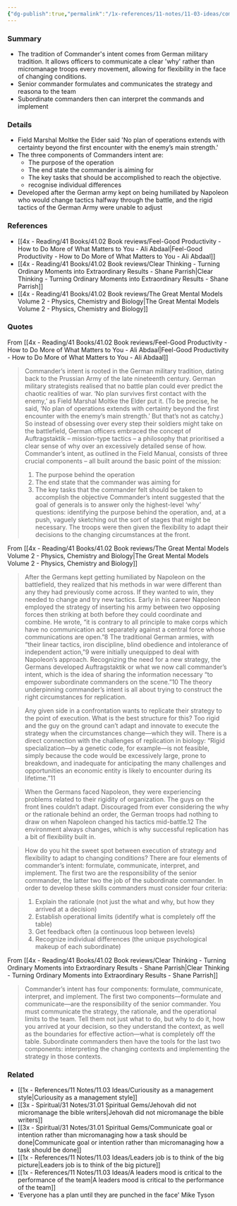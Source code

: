 ```yaml
---
{"dg-publish":true,"permalink":"/1x-references/11-notes/11-03-ideas/commanders-intent-formulate-communicate-interpret-and-implement/","title":"Commanders intent - formulate, communicate, interpret and implement","created":"2024-04-10T19:59:44.628+03:00","updated":"2025-05-04T21:16:17.569+03:00"}
---
```



### Summary
- The tradition of Commander's intent comes from German military tradition. It allows officers to communicate a clear 'why' rather than micromanage troops every movement, allowing for flexibility in the face of changing conditions.
- Senior commander formulates and communicates the strategy and reasona to the team
- Subordinate commanders then can interpret the commands and implement

### Details
- Field Marshal Moltke the Elder said 'No plan of operations extends with certainty beyond the first encounter with the enemy’s main strength.'
- The three components of Commanders intent are:
	- The purpose of the operation
	- The end state the commander is aiming for
	- The key tasks that should be accomplished to reach the objective.
	- recognise individual differences
- Developed after the German army kept on being humiliated by Napoleon who would change tactics halfway through the battle, and the rigid tactics of the German Army were unable to adjust

### References
- [[4x - Reading/41 Books/41.02 Book reviews/Feel-Good Productivity - How to Do More of What Matters to You - Ali Abdaal\|Feel-Good Productivity - How to Do More of What Matters to You - Ali Abdaal]]
- [[4x - Reading/41 Books/41.02 Book reviews/Clear Thinking - Turning Ordinary Moments into Extraordinary Results - Shane  Parrish\|Clear Thinking - Turning Ordinary Moments into Extraordinary Results - Shane  Parrish]]
- [[4x - Reading/41 Books/41.02 Book reviews/The Great Mental Models Volume 2 - Physics, Chemistry and Biology\|The Great Mental Models Volume 2 - Physics, Chemistry and Biology]]

### Quotes

From [[4x - Reading/41 Books/41.02 Book reviews/Feel-Good Productivity - How to Do More of What Matters to You - Ali Abdaal\|Feel-Good Productivity - How to Do More of What Matters to You - Ali Abdaal]]

> Commander’s intent is rooted in the German military tradition, dating back to the Prussian Army of the late nineteenth century. German military strategists realised that no battle plan could ever predict the chaotic realities of war. ‘No plan survives first contact with the enemy,’ as Field Marshal Moltke the Elder put it. (To be precise, he said, ‘No plan of operations extends with certainty beyond the first encounter with the enemy’s main strength.’ But that’s not as catchy.) So instead of obsessing over every step their soldiers might take on the battlefield, German officers embraced the concept of Auftragstaktik – mission-type tactics – a philosophy that prioritised a clear sense of why over an excessively detailed sense of how. Commander’s intent, as outlined in the Field Manual, consists of three crucial components – all built around the basic point of the mission:
>1. The purpose behind the operation 
>2. The end state that the commander was aiming for 
>3. The key tasks that the commander felt should be taken to accomplish the objective
> Commander’s intent suggested that the goal of generals is to answer only the highest-level ‘why’ questions: identifying the purpose behind the operation, and, at a push, vaguely sketching out the sort of stages that might be necessary. The troops were then given the flexibility to adapt their decisions to the changing circumstances at the front.

From [[4x - Reading/41 Books/41.02 Book reviews/The Great Mental Models Volume 2 - Physics, Chemistry and Biology\|The Great Mental Models Volume 2 - Physics, Chemistry and Biology]]

> After the Germans kept getting humiliated by Napoleon on the battlefield, they realized that his methods in war were different than any they had previously come across. If they wanted to win, they needed to change and try new tactics. Early in his career Napoleon employed the strategy of inserting his army between two opposing forces then striking at both before they could coordinate and combine. He wrote, “it is contrary to all principle to make corps which have no communication act separately against a central force whose communications are open.”8 The traditional German armies, with “their linear tactics, iron discipline, blind obedience and intolerance of independent action,”9 were initially unequipped to deal with Napoleon’s approach. Recognizing the need for a new strategy, the Germans developed Auftragstaktik or what we now call commander’s intent, which is the idea of sharing the information necessary “to empower subordinate commanders on the scene.”10 The theory underpinning commander’s intent is all about trying to construct the right circumstances for replication.

> Any given side in a confrontation wants to replicate their strategy to the point of execution. What is the best structure for this? Too rigid and the guy on the ground can’t adapt and innovate to execute the strategy when the circumstances change—which they will. There is a direct connection with the challenges of replication in biology: “Rigid specialization—by a genetic code, for example—is not feasible, simply because the code would be excessively large, prone to breakdown, and inadequate for anticipating the many challenges and opportunities an economic entity is likely to encounter during its lifetime.”11

> When the Germans faced Napoleon, they were experiencing problems related to their rigidity of organization. The guys on the front lines couldn’t adapt. Discouraged from ever considering the why or the rationale behind an order, the German troops had nothing to draw on when Napoleon changed his tactics mid-battle.12 The environment always changes, which is why successful replication has a bit of flexibility built in.

> How do you hit the sweet spot between execution of strategy and flexibility to adapt to changing conditions? There are four elements of commander’s intent: formulate, communicate, interpret, and implement. The first two are the responsibility of the senior commander, the latter two the job of the subordinate commander. In order to develop these skills commanders must consider four criteria:

> 1. Explain the rationale (not just the what and why, but how they arrived at a decision)
> 2. Establish operational limits (identify what is completely off the table)
> 3. Get feedback often (a continuous loop between levels)
> 4. Recognize individual differences (the unique psychological makeup of each subordinate)

From [[4x - Reading/41 Books/41.02 Book reviews/Clear Thinking - Turning Ordinary Moments into Extraordinary Results - Shane  Parrish\|Clear Thinking - Turning Ordinary Moments into Extraordinary Results - Shane  Parrish]]

> Commander’s intent has four components: formulate, communicate, interpret, and implement. The first two components—formulate and communicate—are the responsibility of the senior commander. You must communicate the strategy, the rationale, and the operational limits to the team. Tell them not just what to do, but why to do it, how you arrived at your decision, so they understand the context, as well as the boundaries for effective action—what is completely off the table. Subordinate commanders then have the tools for the last two components: interpreting the changing contexts and implementing the strategy in those contexts.

### Related
- [[1x - References/11 Notes/11.03 Ideas/Curiousity as a management style\|Curiousity as a management style]]
- [[3x - Spiritual/31 Notes/31.01 Spiritual Gems/Jehovah did not micromanage the bible writers\|Jehovah did not micromanage the bible writers]]
- [[3x - Spiritual/31 Notes/31.01 Spiritual Gems/Communicate goal or intention rather than micromanaging how a task should be done\|Communicate goal or intention rather than micromanaging how a task should be done]]
- [[1x - References/11 Notes/11.03 Ideas/Leaders job is to think of the big picture\|Leaders job is to think of the big picture]]
- [[1x - References/11 Notes/11.03 Ideas/A leaders mood is critical to the performance of the team\|A leaders mood is critical to the performance of the team]]
- 'Everyone has a plan until they are punched in the face' Mike Tyson